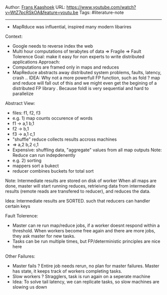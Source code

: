 Author: [Frans Kaashoek](http://pdos.csail.mit.edu/~kaashoek/)
URL: https://www.youtube.com/watch?v=WtZ7pcRSkOA&feature=youtu.be
Tags: #literature-note

---

- MapRduce was influential, inspired many modern libarires

Context:
- Google needs to reverse index the web
- Multi hour computations of terabytes of data => Fragile => Fault Tolerence
Goal: make it easy for non experts to write distributed applications
Approach: 
- Computations are framed only in maps and reduces
- MapReduce abstracts away distributed system problems, faults, latency, crash .. 
IDEA: Why not a more powerfull FP function, such as fold ? map and reduce will fall out of this and we might even get the begining of a distributed FP library . Because foldl is very sequential and hard to parallelize 
	
Abstract View:
  - files: f1, f2, f3
  - e.g. 1) map counts occurence of words
  - f1 -> a,1   b,1
  - f2 ->        b,1
  - f3 -> a,1          c,1
  - "shuffle" reduce collects results accross machines
  - => 	   a,2  b,2  c,1
  - Expensive: shuffling data, "aggregate" values from all map outputs
    Note: Reduce can run indepdenently
  - e.g. 2) sorting
  - mappers sort a bukect
  - reducer combines buckets for total sort
    
	
Note: Intermediate results are stored on disk of worker 
When all maps are done, master will start running reduces, retrieivng data from intermediate results (remote reads are transfered to reducer), and reduces the data. 

Idea: Intermediate results are SORTED. such that reducers can handler certain keys
	

Fault Tolerence:
- Master can re run map/reduce jobs, if a worker doesnt respond within a threshold. When workers become free again and there are more jobs, they ask master for new tasks.
- Tasks can be run multiple times, but FP/deterministic principles are nice here
	
Other Failures:
- Master fails ? Entire job needs rerun, no plan for master failures. Master has state, it keeps track of workers completing tasks. 
- Slow workers ? Stragglers, task is run again on a seperate machine
- Idea: To solve tail latency, we can replicate tasks, so slow machines are slowing us down
		